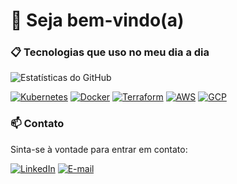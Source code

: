 # 👋 Seja bem-vindo(a)

### 📋 Tecnologias que uso no meu dia a dia

![Estatísticas do GitHub](https://github-readme-stats.vercel.app/api?username=iriscafe&show_icons=true&theme=radical)

[![Kubernetes](https://img.shields.io/badge/Kubernetes-326CE5?style=for-the-badge&logo=kubernetes&logoColor=white)](https://kubernetes.io/)
[![Docker](https://img.shields.io/badge/Docker-2496ED?style=for-the-badge&logo=docker&logoColor=white)](https://www.docker.com/)
[![Terraform](https://img.shields.io/badge/Terraform-7B42BC?style=for-the-badge&logo=terraform&logoColor=white)](https://www.terraform.io/)
[![AWS](https://img.shields.io/badge/Amazon%20AWS-232F3E?style=for-the-badge&logo=amazonaws&logoColor=white)](https://aws.amazon.com/)
[![GCP](https://img.shields.io/badge/Google%20Cloud-4285F4?style=for-the-badge&logo=googlecloud&logoColor=white)](https://cloud.google.com/)

### 📫 Contato

Sinta-se à vontade para entrar em contato:

[![LinkedIn](https://img.shields.io/badge/LinkedIn-0077B5?style=for-the-badge&logo=linkedin&logoColor=white)](https://www.linkedin.com/in/iris-cafe/)
[![E-mail](https://img.shields.io/badge/Gmail-D14836?style=for-the-badge&logo=gmail&logoColor=white)](https://criarmeulink.com.br/u/1683086239)

